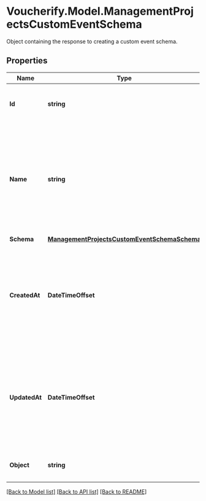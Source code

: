 # Voucherify.Model.ManagementProjectsCustomEventSchema
Object containing the response to creating a custom event schema.

## Properties

Name | Type | Description | Notes
------------ | ------------- | ------------- | -------------
**Id** | **string** | Unique identifier of the custom event schema. | [optional] 
**Name** | **string** | User-defined name of the custom event. This is also shown in **Project Settings** &gt; **Event Schema** in the Voucherify Dashboard. | [optional] 
**Schema** | [**ManagementProjectsCustomEventSchemaSchema**](ManagementProjectsCustomEventSchemaSchema.md) |  | [optional] 
**CreatedAt** | **DateTimeOffset** | Timestamp representing the date and time when the custom event schema was created. The value is shown in the ISO 8601 format. | [optional] 
**UpdatedAt** | **DateTimeOffset** | Timestamp representing the date and time when the custom event schema was updated. The value is shown in the ISO 8601 format. | [optional] 
**Object** | **string** | The type of the object represented by JSON. | [optional] [default to ObjectEnum.CustomEventSchema]

[[Back to Model list]](../../README.md#documentation-for-models) [[Back to API list]](../../README.md#documentation-for-api-endpoints) [[Back to README]](../../README.md)

